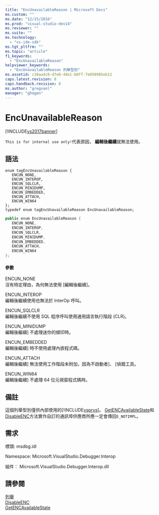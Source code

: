 ```yaml
---
title: "EncUnavailableReason | Microsoft Docs"
ms.custom: ""
ms.date: "12/15/2016"
ms.prod: "visual-studio-dev14"
ms.reviewer: ""
ms.suite: ""
ms.technology: 
  - "vs-ide-sdk"
ms.tgt_pltfrm: ""
ms.topic: "article"
f1_keywords: 
  - "EncUnavailableReason"
helpviewer_keywords: 
  - "EncUnavailableReason 列舉型別"
ms.assetid: c10aa4c0-d7e0-4de1-b8ff-7e050985eb12
caps.latest.revision: 8
caps.handback.revision: 8
ms.author: "gregvanl"
manager: "ghogen"
---
```

# EncUnavailableReason
[!INCLUDE[vs2017banner](../../../code-quality/includes/vs2017banner.md)]

`This is for internal use only!`代表原因， **編輯後繼續**就無法使用。  
  
## 語法  
  
```cpp#  
enum tagEncUnavailableReason {  
   ENCUN_NONE,  
   ENCUN_INTEROP,  
   ENCUN_SQLCLR,  
   ENCUN_MINIDUMP,  
   ENCUN_EMBEDDED,  
   ENCUN_ATTACH,  
   ENCUN_WIN64  
};  
typedef enum tagEncUnavailableReason EncUnavailableReason;  
```  
  
```c#  
public enum EncUnavailableReason {  
   ENCUN_NONE,  
   ENCUN_INTEROP,  
   ENCUN_SQLCLR,  
   ENCUN_MINIDUMP,  
   ENCUN_EMBEDDED,  
   ENCUN_ATTACH,  
   ENCUN_WIN64  
};  
```  
  
#### 參數  
 ENCUN\_NONE  
 沒有特定理由，為何無法使用 \[編輯後繼續\]。  
  
 ENCUN\_INTEROP  
 編輯後繼續使用也無法於 InterOp 呼叫。  
  
 ENCUN\_SQLCLR  
 編輯後繼續不使用 SQL 程序呼叫使用通用語言執行階段 \(CLR\)。  
  
 ENCUN\_MINIDUMP  
 編輯後繼續\] 不處理迷你的傾印時。  
  
 ENCUN\_EMBEDDED  
 編輯後繼續\] 時不使用處理內嵌程式碼。  
  
 ENCUN\_ATTACH  
 編輯後繼續\] 無法使用工作階段未附加，因為不啟動者\]、 \[偵錯工具。  
  
 ENCUN\_WIN64  
 編輯後繼續\] 不處理 64 位元視窗程式碼時。  
  
## 備註  
 這個列舉型別僅供內部使用的[!INCLUDE[vsprvs](../../../code-quality/includes/vsprvs_md.md)]。  [GetENCAvailableState](../../../extensibility/debugger/reference/idebugprocess3-getencavailablestate.md)和[DisableENC](../../../extensibility/debugger/reference/idebugprocess3-disableenc.md)方法實作自訂的通訊埠供應商所應一定會傳回`E_NOTIMPL`。  
  
## 需求  
 標頭: msdbg.idl  
  
 Namespace: Microsoft.VisualStudio.Debugger.Interop  
  
 組件： Microsoft.VisualStudio.Debugger.Interop.dll  
  
## 請參閱  
 [列舉](../../../extensibility/debugger/reference/enumerations-visual-studio-debugging.md)   
 [DisableENC](../../../extensibility/debugger/reference/idebugprocess3-disableenc.md)   
 [GetENCAvailableState](../../../extensibility/debugger/reference/idebugprocess3-getencavailablestate.md)